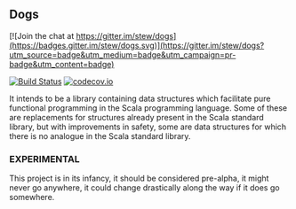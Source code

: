 ## Dogs

[![Join the chat at https://gitter.im/stew/dogs](https://badges.gitter.im/stew/dogs.svg)](https://gitter.im/stew/dogs?utm_source=badge&utm_medium=badge&utm_campaign=pr-badge&utm_content=badge)

[![Build Status](https://api.travis-ci.org/stew/dogs.png)](https://travis-ci.org/stew/dogs)
[![codecov.io](http://codecov.io/github/stew/dogs/coverage.svg?branch=master)](http://codecov.io/github/stew/dogs?branch=master)

It intends to be a library containing data structures which facilitate
pure functional programming in the Scala programming language. Some of
these are replacements for structures already present in the Scala
standard library, but with improvements in safety, some are data
structures for which there is no analogue in the Scala standard
library.

### EXPERIMENTAL

This project is in its infancy, it should be considered pre-alpha, it
might never go anywhere, it could change drastically along the way if
it does go somewhere.
